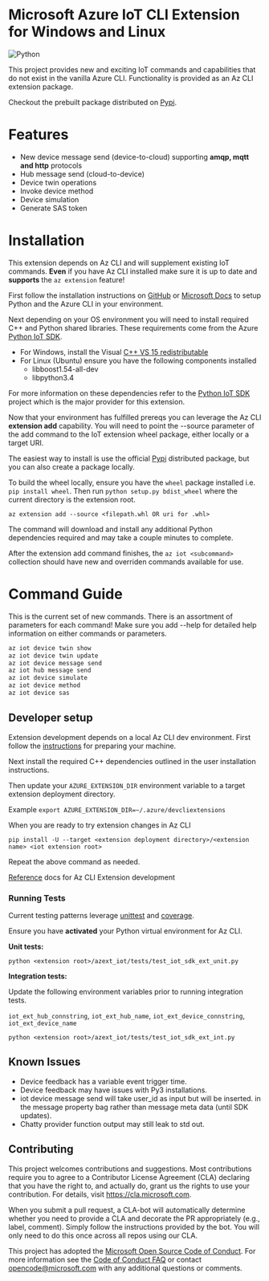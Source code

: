 # Microsoft Azure IoT CLI Extension for Windows and Linux

![Python](https://img.shields.io/pypi/pyversions/azure-cli.svg?maxAge=2592000)

This project provides new and exciting IoT commands and capabilities that do not exist in the vanilla Azure CLI. Functionality is provided as an Az CLI extension package.

Checkout the prebuilt package distributed on [Pypi](https://pypi.python.org/pypi/azure-cli-iot-ext).

# Features

- New device message send (device-to-cloud) supporting **amqp, mqtt and http** protocols
- Hub message send (cloud-to-device)
- Device twin operations
- Invoke device method
- Device simulation
- Generate SAS token


# Installation

This extension depends on Az CLI and will supplement existing IoT commands. **Even** if you have Az CLI installed make sure it is up to date and **supports** the `az extension` feature!

First follow the installation instructions on [GitHub](https://github.com/Azure/azure-cli) or [Microsoft Docs](https://docs.microsoft.com/en-us/cli/azure/install-azure-cli?view=azure-cli-latest) to setup Python and the Azure CLI in your environment.

Next depending on your OS environment you will need to install required C++ and Python shared libraries. These requirements come from the Azure [Python IoT SDK](https://github.com/Azure/azure-iot-sdk-python).
- For Windows, install the Visual [C++ VS 15 redistributable](https://www.microsoft.com/en-us/download/details.aspx?id=48145)
- For Linux (Ubuntu) ensure you have the following components installed
    - libboost1.54-all-dev
    - libpython3.4

For more information on these dependencies refer to the [Python IoT SDK](https://github.com/Azure/azure-iot-sdk-python/blob/master/doc/python-devbox-setup.md#install-the-python-modules-using-pypi-wheels-from-pypi) project which is the major provider for this extension.

Now that your environment has fulfilled prereqs you can leverage the Az CLI **extension add** capability. You will need to point the --source parameter of the add command to the IoT extension wheel package, either locally or a target URI. 

The easiest way to install is use the official [Pypi](https://pypi.python.org/pypi/azure-cli-iot-ext) distributed package, but you can also create a package locally.

To build the wheel locally, ensure you have the `wheel` package installed i.e. `pip install wheel`. Then run `python setup.py bdist_wheel` where the current directory is the extension root.

```
az extension add --source <filepath.whl OR uri for .whl>
```

The command will download and install any additional Python dependencies required and may take a couple minutes to complete.

After the extension add command finishes, the `az iot <subcommand>` collection should have new and overriden commands available for use.


# Command Guide

This is the current set of new commands. There is an assortment of parameters for each command! Make sure you add --help for detailed help information on either commands or parameters.

```python
az iot device twin show
az iot device twin update
az iot device message send
az iot hub message send
az iot device simulate
az iot device method
az iot device sas
```

## Developer setup

Extension development depends on a local Az CLI dev environment. First follow the [instructions](https://github.com/Azure/azure-cli/blob/master/doc/configuring_your_machine.md) for preparing your machine.

Next install the required C++ dependencies outlined in the user installation instructions.

Then update your `AZURE_EXTENSION_DIR` environment variable to a target extension deployment directory.

Example `export AZURE_EXTENSION_DIR=~/.azure/devcliextensions`

When you are ready to try extension changes in Az CLI

`pip install -U --target <extension deployment directory>/<extension name> <iot extension root>`

Repeat the above command as needed.


[Reference](https://github.com/Azure/azure-cli/tree/master/doc/extensions) docs for Az CLI Extension development

### Running Tests

Current testing patterns leverage [unittest](https://docs.python.org/3.6/library/unittest.html) and [coverage](https://coverage.readthedocs.io/en/coverage-4.4.1/).

Ensure you have **activated** your Python virtual environment for Az CLI.

**Unit tests:**

`python <extension root>/azext_iot/tests/test_iot_sdk_ext_unit.py`

**Integration tests:** 

Update the following environment variables prior to running integration tests.

`iot_ext_hub_connstring`, `iot_ext_hub_name`, `iot_ext_device_connstring`, `iot_ext_device_name`

`python <extension root>/azext_iot/tests/test_iot_sdk_ext_int.py`



## Known Issues

- Device feedback has a variable event trigger time.
- Device feedback may have issues with Py3 installations.
- iot device message send will take user_id as input but will be inserted.
in the message property bag rather than message meta data (until SDK updates).
- Chatty provider function output may still leak to std out.


## Contributing

This project welcomes contributions and suggestions.  Most contributions require you to agree to a
Contributor License Agreement (CLA) declaring that you have the right to, and actually do, grant us
the rights to use your contribution. For details, visit https://cla.microsoft.com.

When you submit a pull request, a CLA-bot will automatically determine whether you need to provide
a CLA and decorate the PR appropriately (e.g., label, comment). Simply follow the instructions
provided by the bot. You will only need to do this once across all repos using our CLA.

This project has adopted the [Microsoft Open Source Code of Conduct](https://opensource.microsoft.com/codeofconduct/).
For more information see the [Code of Conduct FAQ](https://opensource.microsoft.com/codeofconduct/faq/) or
contact [opencode@microsoft.com](mailto:opencode@microsoft.com) with any additional questions or comments.